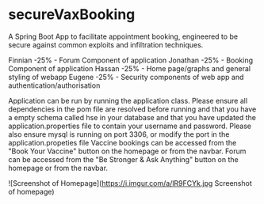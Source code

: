 # secureVaxBooking
A Spring Boot App to facilitate appointment booking, engineered to be secure against common exploits and infiltration techniques.

Finnian -25% - Forum Component of application
Jonathan -25% - Booking Component of application
Hassan -25% - Home page/graphs and general styling of webapp
Eugene -25% - Security components of web app and authentication/authorisation


Application can be run by running the application class. Please ensure all dependencies in the pom file are resolved before running and that you have a empty schema called hse in your database and that you have updated the application.properties file to contain your username and password. Please also ensure mysql is running on port 3306, or modify the port in the application.propeties file
Vaccine bookings can be accessed from the "Book Your Vaccine" button on the homepage or from the navbar.
Forum can be accessed from the "Be Stronger & Ask Anything" button on the homepage or from the navbar.

![Screenshot of Homepage](https://i.imgur.com/a/lR9FCYk.jpg Screenshot of homepage)
